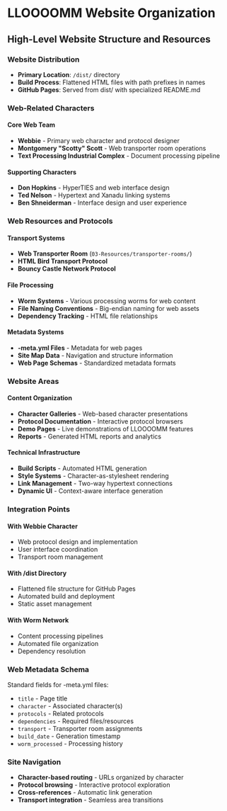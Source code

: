 # LLOOOOMM Website Organization
## High-Level Website Structure and Resources

### Website Distribution
- **Primary Location**: `/dist/` directory
- **Build Process**: Flattened HTML files with path prefixes in names
- **GitHub Pages**: Served from dist/ with specialized README.md

### Web-Related Characters

#### Core Web Team
- **Webbie** - Primary web character and protocol designer
- **Montgomery "Scotty" Scott** - Web transporter room operations
- **Text Processing Industrial Complex** - Document processing pipeline

#### Supporting Characters
- **Don Hopkins** - HyperTIES and web interface design
- **Ted Nelson** - Hypertext and Xanadu linking systems
- **Ben Shneiderman** - Interface design and user experience

### Web Resources and Protocols

#### Transport Systems
- **Web Transporter Room** (`03-Resources/transporter-rooms/`)
- **HTML Bird Transport Protocol** 
- **Bouncy Castle Network Protocol**

#### File Processing
- **Worm Systems** - Various processing worms for web content
- **File Naming Conventions** - Big-endian naming for web assets
- **Dependency Tracking** - HTML file relationships

#### Metadata Systems
- **-meta.yml Files** - Metadata for web pages
- **Site Map Data** - Navigation and structure information
- **Web Page Schemas** - Standardized metadata formats

### Website Areas

#### Content Organization
- **Character Galleries** - Web-based character presentations
- **Protocol Documentation** - Interactive protocol browsers
- **Demo Pages** - Live demonstrations of LLOOOOMM features
- **Reports** - Generated HTML reports and analytics

#### Technical Infrastructure
- **Build Scripts** - Automated HTML generation
- **Style Systems** - Character-as-stylesheet rendering
- **Link Management** - Two-way hypertext connections
- **Dynamic UI** - Context-aware interface generation

### Integration Points

#### With Webbie Character
- Web protocol design and implementation
- User interface coordination
- Transport room management

#### With /dist Directory
- Flattened file structure for GitHub Pages
- Automated build and deployment
- Static asset management

#### With Worm Network
- Content processing pipelines
- Automated file organization
- Dependency resolution

### Web Metadata Schema
Standard fields for -meta.yml files:
- `title` - Page title
- `character` - Associated character(s)
- `protocols` - Related protocols
- `dependencies` - Required files/resources
- `transport` - Transporter room assignments
- `build_date` - Generation timestamp
- `worm_processed` - Processing history

### Site Navigation
- **Character-based routing** - URLs organized by character
- **Protocol browsing** - Interactive protocol exploration
- **Cross-references** - Automatic link generation
- **Transport integration** - Seamless area transitions 
